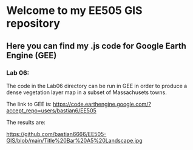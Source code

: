 # Welcome to my EE505 GIS repository

## Here you can find my .js code for Google Earth Engine (GEE)

### Lab 06:

The code in the Lab06 directory can be run in GEE in order to produce a dense vegetation layer map in a subset of Massachusets towns. 

The link to GEE is: https://code.earthengine.google.com/?accept_repo=users/bastian6/EE505

The results are: 



https://github.com/bastian6666/EE505-GIS/blob/main/Title%20Bar%20A5%20Landscape.jpg


